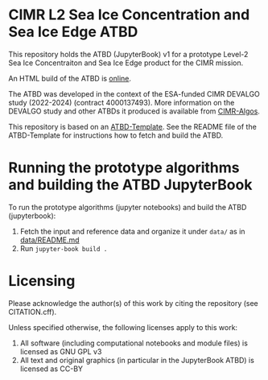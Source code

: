 # CIMR L2 Sea Ice Concentration and Sea Ice Edge ATBD

This repository holds the ATBD (JupyterBook) v1 for a prototype Level-2 Sea Ice Concentraiton and Sea Ice Edge product for the CIMR mission.

An HTML build of the ATBD is [online](https://cimr-algos.github.io/SeaIceConcentration_ATBD_v2/intro.html).

The ATBD was developed in the context of the ESA-funded CIMR DEVALGO study (2022-2024) (contract 4000137493). More information on the DEVALGO study
and other ATBDs it produced is available from [CIMR-Algos](https://github.com/CIMR-Algos).

This repository is based on an [ATBD-Template](https://github.com/CIMR-Algos/ATBD-Template). See the README file of the ATBD-Template for instructions
how to fetch and build the ATBD.

# Running the prototype algorithms and building the ATBD JupyterBook

To run the prototype algorithms (jupyter notebooks) and build the ATBD (jupyterbook):

1. Fetch the input and reference data and organize it under `data/` as in [data/README.md](./data/README.md)
2. Run `jupyter-book build .`

# Licensing

Please acknowledge the author(s) of this work by citing the repository (see CITATION.cff).

Unless specified otherwise, the following licenses apply to this work:
1. All software (including computational notebooks and module files) is licensed as GNU GPL v3
2. All text and original graphics (in particular in the JupyterBook ATBD) is licensed as CC-BY

